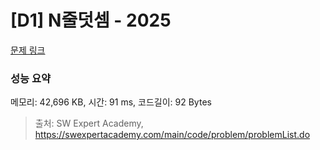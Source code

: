 # [D1] N줄덧셈 - 2025 

[문제 링크](https://swexpertacademy.com/main/code/problem/problemDetail.do?contestProbId=AV5QFZtaAscDFAUq) 

### 성능 요약

메모리: 42,696 KB, 시간: 91 ms, 코드길이: 92 Bytes



> 출처: SW Expert Academy, https://swexpertacademy.com/main/code/problem/problemList.do